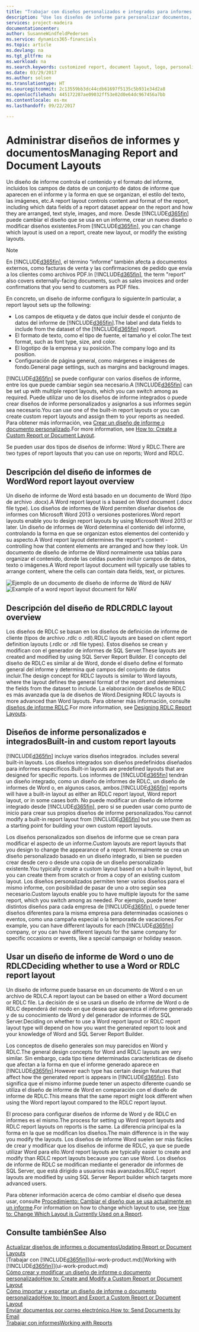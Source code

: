 ```yaml
---
title: "Trabajar con diseños personalizados e integrados para informes y documentos | Documentos de Microsoft"
description: "Use los diseños de informe para personalizar documentos, por ejemplo, para personalizar la fuente, el logotipo o la configuración de página de los archivos PDF que envía a clientes."
services: project-madeira
documentationcenter: 
author: SusanneWindfeldPedersen
ms.service: dynamics365-financials
ms.topic: article
ms.devlang: na
ms.tgt_pltfrm: na
ms.workload: na
ms.search.keywords: customized report, document layout, logo, personalize
ms.date: 03/29/2017
ms.author: solsen
ms.translationtype: HT
ms.sourcegitcommit: 2c13559bb3dc44cdb61697f5135c5b931e34d2a8
ms.openlocfilehash: 445172287ae09032ff53e02d0e64dc967456a7bb
ms.contentlocale: es-mx
ms.lasthandoff: 09/22/2017

---
```

# <a name="managing-report-and-document-layouts"></a><span data-ttu-id="15241-103">Administrar diseños de informes y documentos</span><span class="sxs-lookup"><span data-stu-id="15241-103">Managing Report and Document Layouts</span></span>
<span data-ttu-id="15241-104">Un diseño de informe controla el contenido y el formato del informe, incluidos los campos de datos de un conjunto de datos de informe que aparecen en el informe y la forma en que se organizan, el estilo del texto, las imágenes, etc.</span><span class="sxs-lookup"><span data-stu-id="15241-104">A report layout controls content and format of the report, including which data fields of a report dataset appear on the report and how they are arranged, text style, images, and more.</span></span> <span data-ttu-id="15241-105">Desde [!INCLUDE[d365fin](includes/d365fin_md.md)] puede cambiar el diseño que se usa en un informe, crear un nuevo diseño o modificar diseños existentes.</span><span class="sxs-lookup"><span data-stu-id="15241-105">From [!INCLUDE[d365fin](includes/d365fin_md.md)], you can change which layout is used on a report, create new layout, or modify the existing layouts.</span></span>

> [!NOTE]  
>   <span data-ttu-id="15241-106">En [!INCLUDE[d365fin](includes/d365fin_md.md)], el término “informe” también afecta a documentos externos, como facturas de venta y las confirmaciones de pedido que envía a los clientes como archivos PDF.</span><span class="sxs-lookup"><span data-stu-id="15241-106">In [!INCLUDE[d365fin](includes/d365fin_md.md)], the term "report" also covers externally-facing documents, such as sales invoices and order confirmations that you send to customers as PDF files.</span></span>

<span data-ttu-id="15241-107">En concreto, un diseño de informe configura lo siguiente:</span><span class="sxs-lookup"><span data-stu-id="15241-107">In particular, a report layout sets up the following:</span></span>

* <span data-ttu-id="15241-108">Los campos de etiqueta y de datos que incluir desde el conjunto de datos del informe de [!INCLUDE[d365fin](includes/d365fin_md.md)].</span><span class="sxs-lookup"><span data-stu-id="15241-108">The label and data fields to include from the dataset of the [!INCLUDE[d365fin](includes/d365fin_md.md)] report.</span></span>
* <span data-ttu-id="15241-109">El formato de texto, como el tipo de fuente, el tamaño y el color.</span><span class="sxs-lookup"><span data-stu-id="15241-109">The text format, such as font type, size, and color.</span></span>
* <span data-ttu-id="15241-110">El logotipo de la empresa y su posición.</span><span class="sxs-lookup"><span data-stu-id="15241-110">The company logo and its position.</span></span>
* <span data-ttu-id="15241-111">Configuración de página general, como márgenes e imágenes de fondo.</span><span class="sxs-lookup"><span data-stu-id="15241-111">General page settings, such as margins and background images.</span></span>

<span data-ttu-id="15241-112">[!INCLUDE[d365fin](includes/d365fin_md.md)] se puede configurar con varios diseños de informe, entre los que puede cambiar según sea necesario.</span><span class="sxs-lookup"><span data-stu-id="15241-112">A [!INCLUDE[d365fin](includes/d365fin_md.md)] can be set up with multiple report layouts, which you can switch among as required.</span></span> <span data-ttu-id="15241-113">Puede utilizar uno de los diseños de informe integrados o puede crear diseños de informe personalizados y asignarlos a sus informes según sea necesario.</span><span class="sxs-lookup"><span data-stu-id="15241-113">You can use one of the built-in report layouts or you can create custom report layouts and assign them to your reports as needed.</span></span> <span data-ttu-id="15241-114">Para obtener más información, vea [Crear un diseño de informe o documento personalizado](ui-how-create-custom-report-layout.md).</span><span class="sxs-lookup"><span data-stu-id="15241-114">For more information, see [How to: Create a Custom Report or Document Layout](ui-how-create-custom-report-layout.md).</span></span>

<span data-ttu-id="15241-115">Se pueden usar dos tipos de diseños de informe: Word y RDLC.</span><span class="sxs-lookup"><span data-stu-id="15241-115">There are two types of report layouts that you can use on reports; Word and RDLC.</span></span>

## <a name="word-report-layout-overview"></a><span data-ttu-id="15241-116">Descripción del diseño de informes de Word</span><span class="sxs-lookup"><span data-stu-id="15241-116">Word report layout overview</span></span>
<span data-ttu-id="15241-117">Un diseño de informe de Word está basado en un documento de Word (tipo de archivo .docx).</span><span class="sxs-lookup"><span data-stu-id="15241-117">A Word report layout is a based on Word document (.docx file type).</span></span> <span data-ttu-id="15241-118">Los diseños de informes de Word permiten diseñar diseños de informes con Microsoft Word 2013 o versiones posteriores.</span><span class="sxs-lookup"><span data-stu-id="15241-118">Word report layouts enable you to design report layouts by using Microsoft Word 2013 or later.</span></span> <span data-ttu-id="15241-119">Un diseño de informes de Word determina el contenido del informe, controlando la forma en que se organizan estos elementos del contenido y su aspecto.</span><span class="sxs-lookup"><span data-stu-id="15241-119">A Word report layout determines the report's content - controlling how that content elements are arranged and how they look.</span></span> <span data-ttu-id="15241-120">Un documento de diseño de informe de Word normalmente usa tablas para organizar el contenido, donde las celdas pueden incluir campos de datos, texto o imágenes.</span><span class="sxs-lookup"><span data-stu-id="15241-120">A Word report layout document will typically use tables to arrange content, where the cells can contain data fields, text, or pictures.</span></span>

 <span data-ttu-id="15241-121">![Ejemplo de un documento de diseño de informe de Word de NAV](media/nav_wordreportlayout_edit_in_word_example.png "NAV_WordReportLayout_Edit_In_Word_Example")</span><span class="sxs-lookup"><span data-stu-id="15241-121">![Example of a word report layout document for NAV](media/nav_wordreportlayout_edit_in_word_example.png "NAV_WordReportLayout_Edit_In_Word_Example")</span></span>  

## <a name="rdlc-layout-overview"></a><span data-ttu-id="15241-122">Descripción del diseño de RDLC</span><span class="sxs-lookup"><span data-stu-id="15241-122">RDLC layout overview</span></span>
<span data-ttu-id="15241-123">Los diseños de RDLC se basan en los diseños de definición de informe de cliente (tipos de archivo .rdlc o .rdl).</span><span class="sxs-lookup"><span data-stu-id="15241-123">RDLC layouts are based on client report definition layouts (.rdlc or .rdl file types).</span></span> <span data-ttu-id="15241-124">Estos diseños se crean y modifican con el generador de informes de SQL Server.</span><span class="sxs-lookup"><span data-stu-id="15241-124">These layouts are created and modified by using SQL Server Report Builder.</span></span> <span data-ttu-id="15241-125">El concepto del diseño de RDLC es similar al de Word, donde el diseño define el formato general del informe y determina qué campos del conjunto de datos incluir.</span><span class="sxs-lookup"><span data-stu-id="15241-125">The design concept for RDLC layouts is similar to Word layouts, where the layout defines the general format of the report and determines the fields from the dataset to include.</span></span> <span data-ttu-id="15241-126">La elaboración de diseños de RDLC es más avanzada que la de diseños de Word.</span><span class="sxs-lookup"><span data-stu-id="15241-126">Designing RDLC layouts is more advanced than Word layouts.</span></span> <span data-ttu-id="15241-127">Para obtener más información, consulte [diseños de informe RDLC](https://msdn.microsoft.com/en-us/dynamics-nav/designing-rdlc-report-layouts).</span><span class="sxs-lookup"><span data-stu-id="15241-127">For more information, see [Designing RDLC Report Layouts](https://msdn.microsoft.com/en-us/dynamics-nav/designing-rdlc-report-layouts).</span></span>

## <a name="built-in-and-custom-report-layouts"></a><span data-ttu-id="15241-128">Diseños de informe personalizados e integrados</span><span class="sxs-lookup"><span data-stu-id="15241-128">Built-in and custom report layouts</span></span>
[!INCLUDE[d365fin](includes/d365fin_md.md)]<span data-ttu-id="15241-129"> incluye varios diseños integrados.</span><span class="sxs-lookup"><span data-stu-id="15241-129"> includes several built-in layouts.</span></span> <span data-ttu-id="15241-130">Los diseños integrados son diseños predefinidos diseñados para informes específicos.</span><span class="sxs-lookup"><span data-stu-id="15241-130">Built-in layouts are predefined layouts that are designed for specific reports.</span></span> <span data-ttu-id="15241-131">Los informes de [!INCLUDE[d365fin](includes/d365fin_md.md)] tendrán un diseño integrado, como un diseño de informes de RDLC, un diseño de informes de Word o, en algunos casos, ambos.</span><span class="sxs-lookup"><span data-stu-id="15241-131">[!INCLUDE[d365fin](includes/d365fin_md.md)] reports will have a built-in layout as either an RDLC report layout, Word report layout, or in some cases both.</span></span> <span data-ttu-id="15241-132">No puede modificar un diseño de informe integrado desde [!INCLUDE[d365fin](includes/d365fin_md.md)], pero sí se pueden usar como punto de inicio para crear sus propios diseños de informe personalizados.</span><span class="sxs-lookup"><span data-stu-id="15241-132">You cannot modify a built-in report layout from [!INCLUDE[d365fin](includes/d365fin_md.md)] but you use them as a starting point for building your own custom report layouts.</span></span>

<span data-ttu-id="15241-133">Los diseños personalizados son diseños de informe que se crean para modificar el aspecto de un informe.</span><span class="sxs-lookup"><span data-stu-id="15241-133">Custom layouts are report layouts that you design to change the appearance of a report.</span></span> <span data-ttu-id="15241-134">Normalmente se crea un diseño personalizado basado en un diseño integrado, si bien se pueden crear desde cero o desde una copia de un diseño personalizado existente.</span><span class="sxs-lookup"><span data-stu-id="15241-134">You typically create a custom layout based on a built-in layout, but you can create them from scratch or from a copy of an existing custom layout.</span></span> <span data-ttu-id="15241-135">Los diseños personalizados permiten tener varios diseños para el mismo informe, con posibilidad de pasar de uno a otro según sea necesario.</span><span class="sxs-lookup"><span data-stu-id="15241-135">Custom layouts enable you to have multiple layouts for the same report, which you switch among as needed.</span></span> <span data-ttu-id="15241-136">Por ejemplo, puede tener distintos diseños para cada empresa de [!INCLUDE[d365fin](includes/d365fin_md.md)], o puede tener diseños diferentes para la misma empresa para determinadas ocasiones o eventos, como una campaña especial o la temporada de vacaciones.</span><span class="sxs-lookup"><span data-stu-id="15241-136">For example, you can have different layouts for each [!INCLUDE[d365fin](includes/d365fin_md.md)] company, or you can have different layouts for the same company for specific occasions or events, like a special campaign or holiday season.</span></span>

## <a name="deciding-whether-to-use-a-word-or-rdlc-report-layout"></a><span data-ttu-id="15241-137">Usar un diseño de informe de Word o uno de RDLC</span><span class="sxs-lookup"><span data-stu-id="15241-137">Deciding whether to use a Word or RDLC report layout</span></span>
<span data-ttu-id="15241-138">Un diseño de informe puede basarse en un documento de Word o en un archivo de RDLC.</span><span class="sxs-lookup"><span data-stu-id="15241-138">A report layout can be based on either a Word document or RDLC file.</span></span> <span data-ttu-id="15241-139">La decisión de si se usará un diseño de informe de Word o de RDLC dependerá del modo en que desea que aparezca el informe generado y de su conocimiento de Word y del generador de informes de SQL Server.</span><span class="sxs-lookup"><span data-stu-id="15241-139">Deciding on whether to use a Word report layout or RDLC report layout type will depend on how you want the generated report to look and your knowledge of Word and SQL Server Report Builder.</span></span>

<span data-ttu-id="15241-140">Los conceptos de diseño generales son muy parecidos en Word y RDLC.</span><span class="sxs-lookup"><span data-stu-id="15241-140">The general design concepts for Word and RDLC layouts are very similar.</span></span> <span data-ttu-id="15241-141">Sin embargo, cada tipo tiene determinadas características de diseño que afectan a la forma en que el informe generado aparece en [!INCLUDE[d365fin](includes/d365fin_md.md)].</span><span class="sxs-lookup"><span data-stu-id="15241-141">However each type has certain design features that affect how the generated report is appears in [!INCLUDE[d365fin](includes/d365fin_md.md)].</span></span> <span data-ttu-id="15241-142">Esto significa que el mismo informe puede tener un aspecto diferente cuando se utiliza el diseño de informe de Word en comparación con el diseño de informe de RDLC.</span><span class="sxs-lookup"><span data-stu-id="15241-142">This means that the same report might look different when using the Word report layout compared to the RDLC report layout.</span></span>

<span data-ttu-id="15241-143">El proceso para configurar diseños de informe de Word y de RDLC en informes es el mismo.</span><span class="sxs-lookup"><span data-stu-id="15241-143">The process for setting up Word report layouts and RDLC report layouts on reports is the same.</span></span> <span data-ttu-id="15241-144">La diferencia principal es la forma en la que se modifican los diseños.</span><span class="sxs-lookup"><span data-stu-id="15241-144">The main difference is in the way you modify the layouts.</span></span> <span data-ttu-id="15241-145">Los diseños de informe Word suelen ser más fáciles de crear y modificar que los diseños de informe de RDLC, ya que se puede utilizar Word para ello.</span><span class="sxs-lookup"><span data-stu-id="15241-145">Word report layouts are typically easier to create and modify than RDLC report layouts because you can use Word.</span></span> <span data-ttu-id="15241-146">Los diseños de informe de RDLC se modifican mediante el generador de informes de SQL Server, que está dirigido a usuarios más avanzados.</span><span class="sxs-lookup"><span data-stu-id="15241-146">RDLC report layouts are modified by using SQL Server Report builder which targets more advanced users.</span></span>

<span data-ttu-id="15241-147">Para obtener información acerca de cómo cambiar el diseño que desea usar, consulte [Procedimiento: Cambiar el diseño que se usa actualmente en un informe](ui-how-change-layout-currently-used-report.md).</span><span class="sxs-lookup"><span data-stu-id="15241-147">For information on how to change which layout to use, see [How to: Change Which Layout is Currently Used on a Report](ui-how-change-layout-currently-used-report.md).</span></span>

## <a name="see-also"></a><span data-ttu-id="15241-148">Consulte también</span><span class="sxs-lookup"><span data-stu-id="15241-148">See Also</span></span>
[<span data-ttu-id="15241-149">Actualizar diseños de informes o documentos</span><span class="sxs-lookup"><span data-stu-id="15241-149">Updating Report or Document Layouts</span></span>](ui-update-report-layouts.md)  
<span data-ttu-id="15241-150">[Trabajar con [!INCLUDE[d365fin](includes/d365fin_md.md)]](ui-work-product.md)</span><span class="sxs-lookup"><span data-stu-id="15241-150">[Working with [!INCLUDE[d365fin](includes/d365fin_md.md)]](ui-work-product.md)</span></span>  
[<span data-ttu-id="15241-151">Cómo crear y modificar un diseño de informe o documento personalizado</span><span class="sxs-lookup"><span data-stu-id="15241-151">How to: Create and Modify a Custom Report or Document Layout</span></span>](ui-how-create-custom-report-layout.md)  
[<span data-ttu-id="15241-152">Cómo importar y exportar un diseño de informe o documento personalizado</span><span class="sxs-lookup"><span data-stu-id="15241-152">How to: Import and Export a Custom Report or Document Layout</span></span>](ui-how-import-and-export-report-layout.md)  
[<span data-ttu-id="15241-153">Enviar documentos por correo electrónico.</span><span class="sxs-lookup"><span data-stu-id="15241-153">How to: Send Documents by Email</span></span>](ui-how-send-documents-email.md)  
[<span data-ttu-id="15241-154">Trabajar con informes</span><span class="sxs-lookup"><span data-stu-id="15241-154">Working with Reports</span></span>](ui-work-report.md)  

